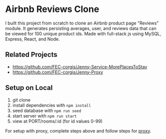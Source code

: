 # Airbnb Reviews Clone

I built this project from scratch to clone an Airbnb product page "Reviews" module. It generates persisting averages, user, and reviews data that can be viewed for 100 unique product ids. Made with full-stack js using MySQL, Express, React, and Node.

## Related Projects

  - https://github.com/FEC-corgis/Jenny-Service-MorePlacesToStay
  - https://github.com/FEC-corgis/Jenny-Proxy

## Setup on Local

1. git clone
1. install dependencies with `npm install`
1. seed database with `npm run seed`
1. start server with `npm run start`
1. view at PORT/rooms/:id (for id values 0-99)

For setup with proxy, complete steps above and follow steps for [proxy](https://github.com/FEC-corgis/Jenny-Proxy).

